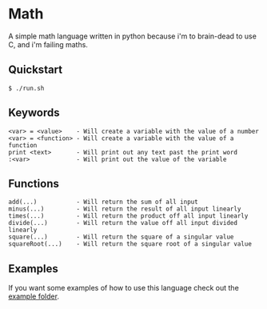 # Math

A simple math language written in python because i'm to brain-dead to use C, and i'm failing maths.

## Quickstart
```shell
$ ./run.sh
```

## Keywords
```
<var> = <value>    - Will create a variable with the value of a number
<var> = <function> - Will create a variable with the value of a function
print <text>       - Will print out any text past the print word
:<var>             - Will print out the value of the variable
```

## Functions
```
add(...)           - Will return the sum of all input
minus(...)         - Will return the result of all input linearly
times(...)         - Will return the product off all input linearly
divide(...)        - Will return the value off all input divided linearly
square(...)        - Will return the square of a singular value
squareRoot(...)    - Will return the square root of a singular value
```

## Examples

If you want some examples of how to use this language check out the <a href="https://github.com/Declan-Combley/math/tree/main/examples">example folder</a>.
